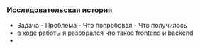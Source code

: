 ### Исследовательская история
- Задача - Проблема - Что попробовал - Что получилось
- в ходе работы я разобрался что такое frontend  и backend
- 
